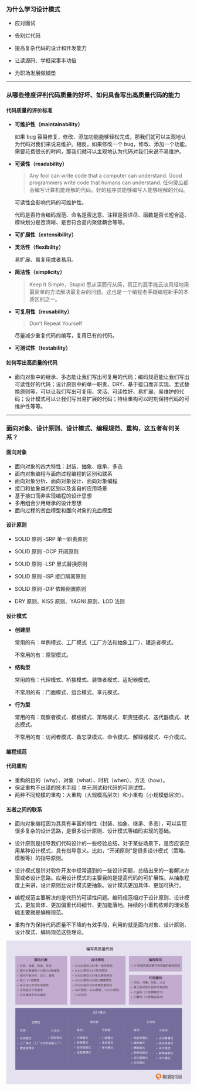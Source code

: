### 为什么学习设计模式

- 应对面试

- 告别烂代码

- 提高复杂代码的设计和开发能力

- 让读源码、学框架事半功倍

- 为职场发展做铺垫

---

### 从哪些维度评判代码质量的好坏、如何具备写出高质量代码的能力

#### 代码质量的评价标准

- __可维护性（maintainability）__

  如果 bug 容易修复，修改、添加功能能够轻松完成，那我们就可以主观地认为代码对我们来说易维护。相反，如果修改一个 bug，修改、添加一个功能，需要花费很长的时间，那我们就可以主观地认为代码对我们来说不易维护。

- __可读性（readability）__

  > Any fool can write code that a computer can understand. Good programmers write code that humans can understand.
  > 任何傻瓜都会编写计算机能理解的代码。好的程序员能够编写人能够理解的代码。

  可读性会影响代码的可维护性。

  代码是否符合编码规范、命名是否达意、注释是否详尽、函数是否长短合适、模块划分是否清晰、是否符合高内聚低耦合等等。
	
- __可扩展性（extensibility）__

- __灵活性（flexibility）__

  易扩展、易复用或者易用。

- __简洁性（simplicity）__

  > Keep It Simple，Stupid
  > 思从深而行从简，真正的高手能云淡风轻地用最简单的方法解决最复杂的问题。这也是一个编程老手跟编程新手的本质区别之一。

- __可复用性（reusability）__

  > Don’t Repeat Yourself

  尽量减少重复代码的编写，复用已有的代码。

- __可测试性（testability）__

#### 如何写出高质量的代码

- 面向对象中的继承、多态能让我们写出可复用的代码；编码规范能让我们写出可读性好的代码；设计原则中的单一职责、DRY、基于接口而非实现、里式替换原则等，可以让我们写出可复用、灵活、可读性好、易扩展、易维护的代码；设计模式可以让我们写出易扩展的代码；持续重构可以时刻保持代码的可维护性等等。

---

### 面向对象、设计原则、设计模式、编程规范、重构，这五者有何关系？

#### 面向对象

- 面向对象的四大特性：封装、抽象、继承、多态
- 面向对象编程与面向过程编程的区别和联系
- 面向对象分析、面向对象设计、面向对象编程
- 接口和抽象类的区别以及各自的应用场景
- 基于接口而非实现编程的设计思想
- 多用组合少用继承的设计思想
- 面向过程的贫血模型和面向对象的充血模型

#### 设计原则

- SOLID 原则 -SRP 单一职责原则

- SOLID 原则 -OCP 开闭原则

- SOLID 原则 -LSP 里式替换原则

- SOLID 原则 -ISP 接口隔离原则

- SOLID 原则 -DIP 依赖倒置原则

- DRY 原则、KISS 原则、YAGNI 原则、LOD 法则

#### 设计模式

- __创建型__

  常用的有：单例模式、工厂模式（工厂方法和抽象工厂）、建造者模式。

  不常用的有：原型模式。

- __结构型__

  常用的有：代理模式、桥接模式、装饰者模式、适配器模式。

  不常用的有：门面模式、组合模式、享元模式。

- __行为型__

  常用的有：观察者模式、模板模式、策略模式、职责链模式、迭代器模式、状态模式。

  不常用的有：访问者模式、备忘录模式、命令模式、解释器模式、中介模式。

#### 编程规范

#### 代码重构

- 重构的目的（why）、对象（what）、时机（when）、方法（how）。
- 保证重构不出错的技术手段：单元测试和代码的可测试性。
- 两种不同规模的重构：大重构（大规模高层次）和小重构（小规模低层次）。

#### 五者之间的联系

- 面向对象编程因为其具有丰富的特性（封装、抽象、继承、多态），可以实现很多复杂的设计思路，是很多设计原则、设计模式等编码实现的基础。

- 设计原则是指导我们代码设计的一些经验总结，对于某些场景下，是否应该应用某种设计模式，具有指导意义。比如，“开闭原则”是很多设计模式（策略、模板等）的指导原则。

- 设计模式是针对软件开发中经常遇到的一些设计问题，总结出来的一套解决方案或者设计思路。应用设计模式的主要目的是提高代码的可扩展性。从抽象程度上来讲，设计原则比设计模式更抽象。设计模式更加具体、更加可执行。

- 编程规范主要解决的是代码的可读性问题。编码规范相对于设计原则、设计模式，更加具体、更加偏重代码细节、更加能落地。持续的小重构依赖的理论基础主要就是编程规范。

- 重构作为保持代码质量不下降的有效手段，利用的就是面向对象、设计原则、设计模式、编码规范这些理论。

  

![编写高质量代码](https://raw.githubusercontent.com/hejinalex/notes/master/%E8%AE%BE%E8%AE%A1%E6%A8%A1%E5%BC%8F/%E7%BC%96%E5%86%99%E9%AB%98%E8%B4%A8%E9%87%8F%E4%BB%A3%E7%A0%81.png)